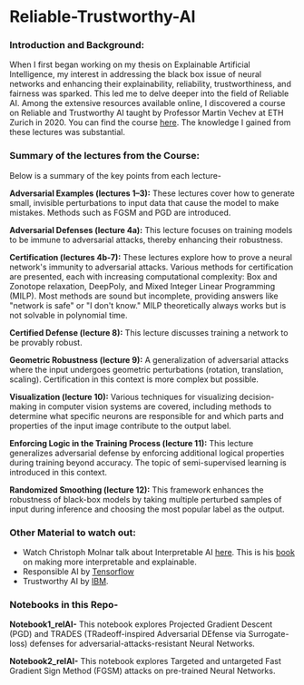 # Reliable-Trustworthy-AI

### Introduction and Background:

When I first began working on my thesis on Explainable Artificial Intelligence, my interest in addressing the black box issue of neural networks and enhancing their explainability, 
reliability, trustworthiness, and fairness was sparked. This led me to delve deeper into the field of Reliable AI. Among the extensive resources available online, I discovered a course on 
Reliable and Trustworthy AI taught by Professor Martin Vechev at ETH Zurich in 2020. You can find the course [here](https://www.youtube.com/playlist?list=PLWjm4hHpaNg6c-W7JjNYDEC_kJK9oSp0Y). The knowledge I gained from these lectures was substantial.


### Summary of the lectures from the Course:
Below is a summary of the key points from each lecture-

**Adversarial Examples (lectures 1–3):** These lectures cover how to generate small, invisible perturbations to input data that cause the model to make mistakes. Methods such as FGSM and 
PGD are introduced.

**Adversarial Defenses (lecture 4a):** This lecture focuses on training models to be immune to adversarial attacks, thereby enhancing their robustness.

**Certification (lectures 4b-7):** These lectures explore how to prove a neural network's immunity to adversarial attacks. Various methods for certification are presented, each with
increasing computational complexity: Box and Zonotope relaxation, DeepPoly, and Mixed Integer Linear Programming (MILP). Most methods are sound but incomplete, providing answers like 
"network is safe" or "I don't know." MILP theoretically always works but is not solvable in polynomial time.

**Certified Defense (lecture 8):** This lecture discusses training a network to be provably robust.

**Geometric Robustness (lecture 9):** A generalization of adversarial attacks where the input undergoes geometric perturbations (rotation, translation, scaling). Certification in this 
context is more complex but possible.

**Visualization (lecture 10):** Various techniques for visualizing decision-making in computer vision systems are covered, including methods to determine what specific neurons are 
responsible for and which parts and properties of the input image contribute to the output label.

**Enforcing Logic in the Training Process (lecture 11):** This lecture generalizes adversarial defense by enforcing additional logical properties during training beyond accuracy.
The topic of semi-supervised learning is introduced in this context.

**Randomized Smoothing (lecture 12):** This framework enhances the robustness of black-box models by taking multiple perturbed samples of input during inference and choosing the most
popular label as the output.


### Other Material to watch out:

- Watch Christoph Molnar talk about Interpretable AI [here](https://www.youtube.com/watch?v=0LIACHcxpHU). This is his [book](https://www.amazon.de/-/en/Christoph-Molnar/dp/B09TMWHVB4) on
making more interpretable and explainable.
- Responsible AI by [Tensorflow](https://www.tensorflow.org/responsible_ai)
- Trustworthy AI by [IBM](https://research.ibm.com/topics/trustworthy-ai).


### Notebooks in this Repo-
**Notebook1_relAI-** This notebook explores Projected Gradient Descent (PGD) and TRADES (TRadeoff-inspired Adversarial DEfense via Surrogate-loss) defenses for 
adversarial-attacks-resistant Neural Networks.

**Notebook2_relAI-** This notebook explores Targeted and untargeted Fast Gradient Sign Method (FGSM) attacks on pre-trained Neural Networks.
